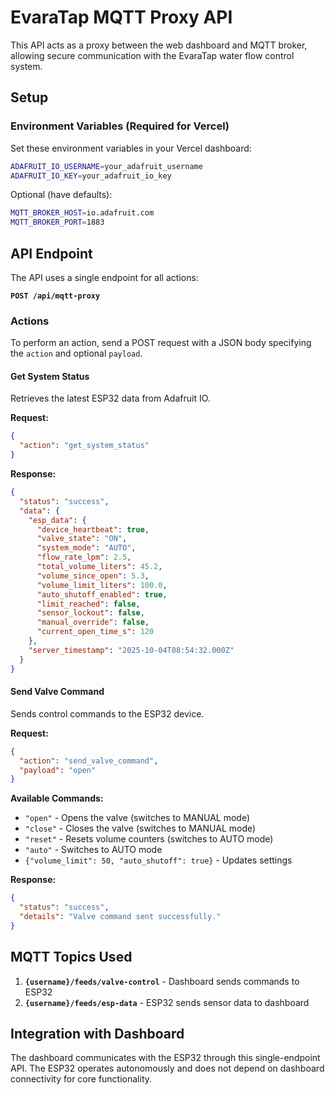 # EvaraTap MQTT Proxy API

This API acts as a proxy between the web dashboard and MQTT broker, allowing secure communication with the EvaraTap water flow control system.

## Setup

### Environment Variables (Required for Vercel)

Set these environment variables in your Vercel dashboard:

```bash
ADAFRUIT_IO_USERNAME=your_adafruit_username
ADAFRUIT_IO_KEY=your_adafruit_io_key
```

Optional (have defaults):
```bash
MQTT_BROKER_HOST=io.adafruit.com
MQTT_BROKER_PORT=1883
```

## API Endpoint

The API uses a single endpoint for all actions:

**`POST /api/mqtt-proxy`**

### Actions

To perform an action, send a POST request with a JSON body specifying the `action` and optional `payload`.

#### Get System Status

Retrieves the latest ESP32 data from Adafruit IO.

**Request:**
```json
{
  "action": "get_system_status"
}
```

**Response:**
```json
{
  "status": "success",
  "data": {
    "esp_data": {
      "device_heartbeat": true,
      "valve_state": "ON",
      "system_mode": "AUTO",
      "flow_rate_lpm": 2.5,
      "total_volume_liters": 45.2,
      "volume_since_open": 5.3,
      "volume_limit_liters": 100.0,
      "auto_shutoff_enabled": true,
      "limit_reached": false,
      "sensor_lockout": false,
      "manual_override": false,
      "current_open_time_s": 120
    },
    "server_timestamp": "2025-10-04T08:54:32.000Z"
  }
}
```

#### Send Valve Command

Sends control commands to the ESP32 device.

**Request:**
```json
{
  "action": "send_valve_command", 
  "payload": "open"
}
```

**Available Commands:**
- `"open"` - Opens the valve (switches to MANUAL mode)
- `"close"` - Closes the valve (switches to MANUAL mode)  
- `"reset"` - Resets volume counters (switches to AUTO mode)
- `"auto"` - Switches to AUTO mode
- `{"volume_limit": 50, "auto_shutoff": true}` - Updates settings

**Response:**
```json
{
  "status": "success",
  "details": "Valve command sent successfully."
}
```

## MQTT Topics Used

1. **`{username}/feeds/valve-control`** - Dashboard sends commands to ESP32
2. **`{username}/feeds/esp-data`** - ESP32 sends sensor data to dashboard

## Integration with Dashboard

The dashboard communicates with the ESP32 through this single-endpoint API. The ESP32 operates autonomously and does not depend on dashboard connectivity for core functionality.
